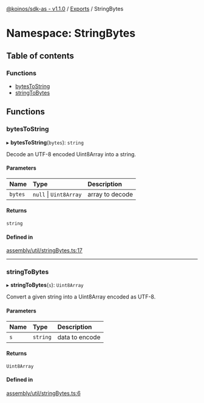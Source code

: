 [@koinos/sdk-as - v1.1.0](../README.md) / [Exports](../modules.md) / StringBytes

# Namespace: StringBytes

## Table of contents

### Functions

- [bytesToString](StringBytes.md#bytestostring)
- [stringToBytes](StringBytes.md#stringtobytes)

## Functions

### bytesToString

▸ **bytesToString**(`bytes`): `string`

Decode an UTF-8 encoded Uint8Array into a string.

#### Parameters

| Name | Type | Description |
| :------ | :------ | :------ |
| `bytes` | ``null`` \| `Uint8Array` | array to decode |

#### Returns

`string`

#### Defined in

[assembly/util/stringBytes.ts:17](https://github.com/koinos/koinos-sdk-as/blob/0d26a97/assembly/util/stringBytes.ts#L17)

___

### stringToBytes

▸ **stringToBytes**(`s`): `Uint8Array`

Convert a given string into a Uint8Array encoded as UTF-8.

#### Parameters

| Name | Type | Description |
| :------ | :------ | :------ |
| `s` | `string` | data to encode |

#### Returns

`Uint8Array`

#### Defined in

[assembly/util/stringBytes.ts:6](https://github.com/koinos/koinos-sdk-as/blob/0d26a97/assembly/util/stringBytes.ts#L6)
